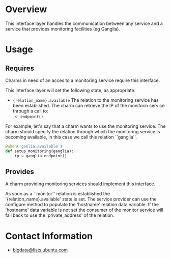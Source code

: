 # Overview

This interface layer handles the communication between any service and a service that
provides monitoring facilities (eg Ganglia).


# Usage

## Requires

Charms in need of an acces to a monitoring service require this interface.

This interface layer will set the following state, as appropriate:

  * `{relation_name}.available`   The relation to the monitoring service has been
    established. The charm can retrieve the IP of the monitorin service through a call to:
    * `endpoint()`.

For example, let's say that a charm wants to use the monitoring service. The charm should
specify the relation through which the monitoring service is becoming available, in this case
we call this relation ``ganglia''.

```python
@when('ganlia.available')
def setup_monitoring(ganglia):
    ip = ganglia.endpoint()
```

## Provides

A charm providing monitoring services should implement this interface.

As soon as a ``monitor'' relation is established the '{relation_name}.available' state is set.
The service provider can use the configure method to populate the 'hostname' relation data variable.
If the 'hostname' data variable is not set the consumer of the monitor service will fall back to use the
'private_address' of the relation.

# Contact Information

- <bigdata@lists.ubuntu.com>
